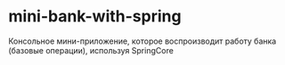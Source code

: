 # mini-bank-with-spring
Консольное мини-приложение, которое воспроизводит работу банка (базовые операции), используя SpringCore
